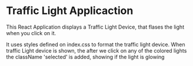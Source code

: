 
Traffic Light Applicaction
==========================

This React Application displays a Traffic Light Device, that flases the
light when you click on it. 

It uses styles defined on index.css to format the traffic light device. When 
traffic Light device is shown, the after we click on any of the colored lights
the className 'selected' is added, showing if the light is glowing
 